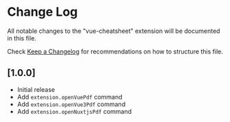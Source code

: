 # Change Log

All notable changes to the "vue-cheatsheet" extension will be documented in this file.

Check [Keep a Changelog](http://keepachangelog.com/) for recommendations on how to structure this file.

## [1.0.0]
- Initial release
- Add `extension.openVuePdf` command
- Add `extension.openVue3Pdf` command
- Add `extension.openNuxtjsPdf` command
